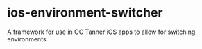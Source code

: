 # ios-environment-switcher
A framework for use in OC Tanner iOS apps to allow for switching environments
